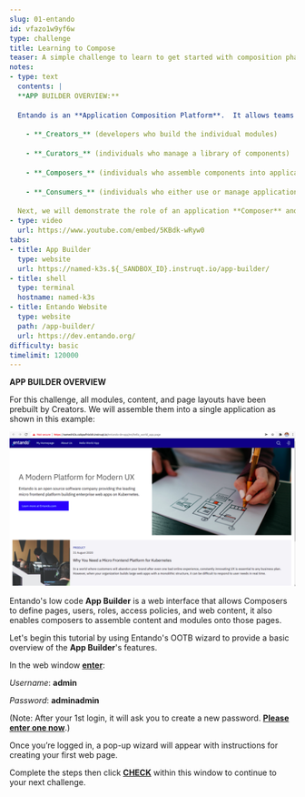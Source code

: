 ```yaml
---
slug: 01-entando
id: vfazo1w9yf6w
type: challenge
title: Learning to Compose
teaser: A simple challenge to learn to get started with composition phase
notes:
- type: text
  contents: |
  **APP BUILDER OVERVIEW:**
  
  Entando is an **Application Composition Platform**.  It allows teams to compose apps from a set of modules and web content.   Entando enables teams to organize work into 4 roles (individuals perform one or more roles). They are: 
  
    - **_Creators_** (developers who build the individual modules)
  
    - **_Curators_** (individuals who manage a library of components)
  
    - **_Composers_** (individuals who assemble components into applications)
  
    - **_Consumers_** (individuals who either use or manage application configurations, e.g., users/roles/content mgmt)
  
  Next, we will demonstrate the role of an application **Composer** and walk through the steps to build your first composed application.
- type: video
  url: https://www.youtube.com/embed/5KBdk-wRyw0
tabs:
- title: App Builder
  type: website
  url: https://named-k3s.${_SANDBOX_ID}.instruqt.io/app-builder/
- title: shell
  type: terminal
  hostname: named-k3s
- title: Entando Website
  type: website
  path: /app-builder/
  url: https://dev.entando.org/
difficulty: basic
timelimit: 120000
---
```

**APP BUILDER OVERVIEW**

For this challenge, all modules, content, and page layouts have been prebuilt by Creators.  We will assemble them into a single application as shown in this example: 

![Image Description](../assets/hello_world_app.png)

Entando's low code **App Builder** is a web interface that allows Composers to define pages, users, roles, access policies, and web content, it also enables composers to assemble content and modules onto those pages.  

Let's begin this tutorial by using Entando's OOTB wizard to provide a basic overview of the **App Builder**'s features.   

In the web window **<span style="text-decoration:underline;">enter</span>**:  

_Username_: **admin**

_Password_: **adminadmin**

(Note: After your 1st login, it will ask you to create a new password.  **<span style="text-decoration:underline;">Please enter one now</span>**.)

Once you’re logged in, a pop-up wizard will appear with instructions for creating your first web page.

Complete the steps then click **<span style="text-decoration:underline;">CHECK</span>** within this window to continue to your next challenge.
